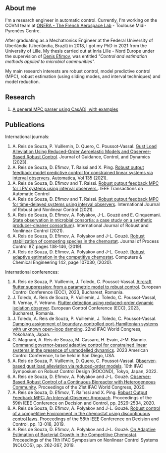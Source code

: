 ## About me

I'm a research engineer in automatic control. Currently, I'm working on the COVNI team at [ONERA - The French Aerospace Lab](https://www.onera.fr/fr) - Toulouse Midi-Pyrenées Centre.

After graduating as a Mechatronics Engineer at the Federal University of Uberlândia (Uberlândia, Brazil) in 2018, I got my PhD in 2021 from the University of Lille. My thesis carried out at Inria Lille - Nord Europe under the supervision of [Denis Efimov](http://researchers.lille.inria.fr/~efimov/), was entitled _"Control and estimation methods applied to microbial communities"_. 

My main research interests are robust control, model predictive control (MPC), robust estimation (using sliding modes, and interval techniques) and model reduction.

## Research

1. [A general MPC parser using CasADi, with examples](https://github.com/reis-alex/mpc) 

## Publications

International journals:

1. A. Reis de Souza, P. Vuillemin, D. Quero, C. Poussot-Vassal. [Gust Load Alleviation Using Reduced-Order Aeroelastic Models and Observer-Based Robust Control](https://doi.org/10.2514/1.G007153). Journal of Guidance, Control, and Dynamics (2023). 
2. A. Reis de Souza, D. Efimov, T. Raissi and X. Ping. [Robust output feedback model predictive control for constrained linear systems via interval observers](10.1016/j.automatica.2021.109951 ). Automatica, Vol 135 (2021).
3. A. Reis de Souza, D. Efimov and T. Raissi. [Robust output feedback MPC for LPV systems using interval observers.](10.1109/TAC.2021.3099449). IEEE Transactions on Automatic Control
4. A. Reis de Souza, D. Efimov and T. Raissi. [Robust output feedback MPC for time-delayed systems using interval observers](10.1002/rnc.5874). International Journal of Robust and Nonlinear Control (2021). 
5. A. Reis de Souza, D. Efimov, A. Polyakov, J-L. Gouzé and E. Cinquemani. [State observation in microbial consortia: a case study on a synthetic producer-cleaner consortium](https://doi.org/10.1002/rnc.5945)). International Journal of Robust and Nonlinear Control (2021). 
6. A. Reis de Souza, D. Efimov, A. Polyakov and J-L. Gouzé. [Robust stabilization of competing species in the chemostat](10.1016/j.jprocont.2020.01.010 ). Journal of Process Control 87, pages 138-146, (2019). 
7. A. Reis de Souza, D. Efimov, A. Polyakov and J-L. Gouzé. [Robust adaptive estimation in the competitive chemostat](10.1016/j.compchemeng.2020.107030 ). Computers & Chemical Engineering 142, page 107030, (2020). 

International conferences:

1. A. Reis de Souza, P. Vuillemin, J. Toledo, C. Poussot-Vassal. [Aircraft flutter suppression: from a parametric model to robust control](ieeexplore.ieee.org/document/10178141 ). European Control Conference (ECC), 2023, Bucharest, Romania. 
2. J. Toledo, A. Reis de Souza, P. Vuillemin, J. Toledo, C. Poussot-Vassal, R. Vernay, F. Vetrano. [Flutter detection using reduced-order dynamic isolation observer](https://ieeexplore.ieee.org/document/10178173). European Control Conference (ECC), 2023, Bucharest, Romania.
3. J. Toledo, A. Reis de Souza, P. Vuillemin, J. Toledo, C. Poussot-Vassal. [Damping assignment of boundary-controlled port-Hamiltonian systems with unknown open-loop damping](https://www.sciencedirect.com/science/article/pii/S2405896323007607). 22nd IFAC World Congress, Yokohama, Japan.
4. G. Magnani, A. Reis de Souza, M. Cassaro, H. Evain, J-M. Biannic. [Command governor-based adaptive control for constrained linear systems in the presence of unmodelled dynamics](doi.org/10.23919/ACC55779.2023.10156442). 2023 American Control Conference, to be held in San Diego, USA. 
5. A. Reis de Souza, P. Vuillemin, D. Quero, C. Poussot-Vassal. [Observer-based gust load alleviation via reduced-order models](doi.org/10.1016/j.ifacol.2022.09.318 ). 10th IFAC Symposium on Robust Control Design (ROCOND), Tokyo, Japan, 2022. 
6. A. Reis de Souza, D. Efimov, A. Polyakov and J-L. Gouzé. [Observer-Based Robust Control of a Continuous Bioreactor with Heterogeneous Community](https://doi.org/10.1016/j.ifacol.2020.12.689 ). Proceedings of the 21st IFAC World Congress, 2020. 
7. A. Reis de Souza, D. Efimov, T. Ra¨ıssi and X. Ping. [Robust Output Feedback MPC: An Interval-Observer Approach](10.1109/CDC42340.2020.9304070 ). Proceedings of the 59th IEEE Conference on Decision and Control, pp. 2529-2534, 2020.
8. A. Reis de Souza, D. Efimov, A. Polyakov and J-L. Gouzé. [Robust control of a competitive Environment in the chemostat using discontinuous control laws](10.1109/CDC40024.2019.9029613). Proceedings of the 58th IEEE Conference on Decision and Control, pp. 13-018, 2019.
9. A. Reis de Souza, D. Efimov, A. Polyakov and J-L. Gouzé. [On Adaptive Estimation of Bacterial Growth in the Competitive Chemostat](doi.org/10.1016/j.ifacol.2019.11.789 ). Proceedings of the 11th IFAC Symposium on Nonlinear Control Systems (NOLCOS), pp. 262-267, 2019.
